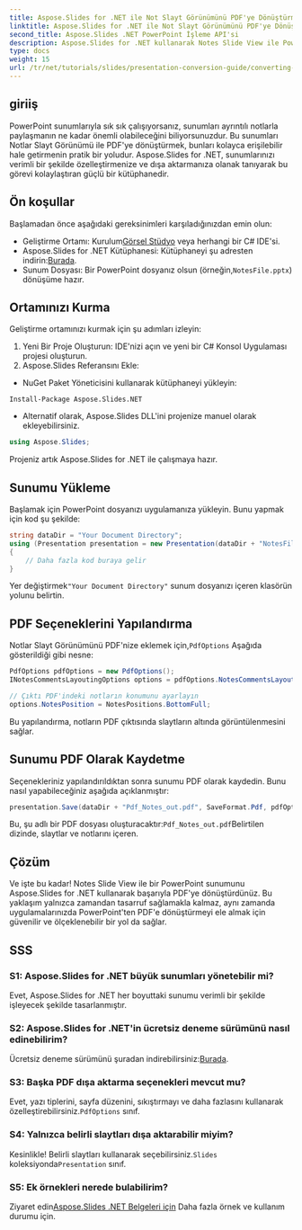 ```yaml
---
title: Aspose.Slides for .NET ile Not Slayt Görünümünü PDF'ye Dönüştürme
linktitle: Aspose.Slides for .NET ile Not Slayt Görünümünü PDF'ye Dönüştürme
second_title: Aspose.Slides .NET PowerPoint İşleme API'si
description: Aspose.Slides for .NET kullanarak Notes Slide View ile PowerPoint sunumlarını zahmetsizce PDF formatına nasıl dönüştüreceğinizi öğrenin. Bu kılavuz ayrıntılı talimatlar içerir.
type: docs
weight: 15
url: /tr/net/tutorials/slides/presentation-conversion-guide/converting-notes-slide-view-to-pdf/
---
```

## giriiş

PowerPoint sunumlarıyla sık sık çalışıyorsanız, sunumları ayrıntılı notlarla paylaşmanın ne kadar önemli olabileceğini biliyorsunuzdur. Bu sunumları Notlar Slayt Görünümü ile PDF'ye dönüştürmek, bunları kolayca erişilebilir hale getirmenin pratik bir yoludur. Aspose.Slides for .NET, sunumlarınızı verimli bir şekilde özelleştirmenize ve dışa aktarmanıza olanak tanıyarak bu görevi kolaylaştıran güçlü bir kütüphanedir.

## Ön koşullar

Başlamadan önce aşağıdaki gereksinimleri karşıladığınızdan emin olun:

-  Geliştirme Ortamı: Kurulum[Görsel Stüdyo](https://visualstudio.microsoft.com/) veya herhangi bir C# IDE'si.
-  Aspose.Slides for .NET Kütüphanesi: Kütüphaneyi şu adresten indirin:[Burada](https://releases.aspose.com/slides/net/).
-  Sunum Dosyası: Bir PowerPoint dosyanız olsun (örneğin,`NotesFile.pptx`) dönüşüme hazır.

## Ortamınızı Kurma

Geliştirme ortamınızı kurmak için şu adımları izleyin:

1. Yeni Bir Proje Oluşturun: IDE'nizi açın ve yeni bir C# Konsol Uygulaması projesi oluşturun.
2. Aspose.Slides Referansını Ekle: 
- NuGet Paket Yöneticisini kullanarak kütüphaneyi yükleyin:
 ```
 Install-Package Aspose.Slides.NET
 ```
- Alternatif olarak, Aspose.Slides DLL'ini projenize manuel olarak ekleyebilirsiniz.

```csharp
using Aspose.Slides;
```
Projeniz artık Aspose.Slides for .NET ile çalışmaya hazır.

## Sunumu Yükleme

Başlamak için PowerPoint dosyanızı uygulamanıza yükleyin. Bunu yapmak için kod şu şekilde:

```csharp
string dataDir = "Your Document Directory";
using (Presentation presentation = new Presentation(dataDir + "NotesFile.pptx"))
{
	// Daha fazla kod buraya gelir
}

```

 Yer değiştirmek`"Your Document Directory"` sunum dosyanızı içeren klasörün yolunu belirtin.

## PDF Seçeneklerini Yapılandırma

 Notlar Slayt Görünümünü PDF'nize eklemek için,`PdfOptions` Aşağıda gösterildiği gibi nesne:

```csharp
PdfOptions pdfOptions = new PdfOptions();
INotesCommentsLayoutingOptions options = pdfOptions.NotesCommentsLayouting;

// Çıktı PDF'indeki notların konumunu ayarlayın
options.NotesPosition = NotesPositions.BottomFull;
```

Bu yapılandırma, notların PDF çıktısında slaytların altında görüntülenmesini sağlar.

## Sunumu PDF Olarak Kaydetme

Seçenekleriniz yapılandırıldıktan sonra sunumu PDF olarak kaydedin. Bunu nasıl yapabileceğiniz aşağıda açıklanmıştır:

```csharp
presentation.Save(dataDir + "Pdf_Notes_out.pdf", SaveFormat.Pdf, pdfOptions);
```

 Bu, şu adlı bir PDF dosyası oluşturacaktır:`Pdf_Notes_out.pdf`Belirtilen dizinde, slaytlar ve notlarını içeren.

## Çözüm

Ve işte bu kadar! Notes Slide View ile bir PowerPoint sunumunu Aspose.Slides for .NET kullanarak başarıyla PDF'ye dönüştürdünüz. Bu yaklaşım yalnızca zamandan tasarruf sağlamakla kalmaz, aynı zamanda uygulamalarınızda PowerPoint'ten PDF'e dönüştürmeyi ele almak için güvenilir ve ölçeklenebilir bir yol da sağlar.

## SSS

### S1: Aspose.Slides for .NET büyük sunumları yönetebilir mi?
Evet, Aspose.Slides for .NET her boyuttaki sunumu verimli bir şekilde işleyecek şekilde tasarlanmıştır.

### S2: Aspose.Slides for .NET'in ücretsiz deneme sürümünü nasıl edinebilirim?
 Ücretsiz deneme sürümünü şuradan indirebilirsiniz:[Burada](https://releases.aspose.com/).

### S3: Başka PDF dışa aktarma seçenekleri mevcut mu?
 Evet, yazı tiplerini, sayfa düzenini, sıkıştırmayı ve daha fazlasını kullanarak özelleştirebilirsiniz.`PdfOptions` sınıf.

### S4: Yalnızca belirli slaytları dışa aktarabilir miyim?
 Kesinlikle! Belirli slaytları kullanarak seçebilirsiniz.`Slides` koleksiyonda`Presentation` sınıf.

### S5: Ek örnekleri nerede bulabilirim?
 Ziyaret edin[Aspose.Slides .NET Belgeleri için](https://reference.aspose.com/slides/net/) Daha fazla örnek ve kullanım durumu için.
